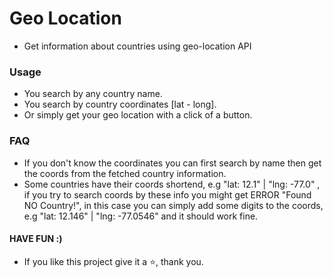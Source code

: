 # Geo Location

- Get information about countries using geo-location API

### Usage

- You search by any country name.
- You search by country coordinates [lat - long].
- Or simply get your geo location with a click of a button.

### FAQ

- If you don't know the coordinates you can first search by name then get the coords from the fetched country information.
- Some countries have their coords shortend, e.g "lat: 12.1" | "lng: -77.0" , if you try to search coords by these info
  you might get ERROR "Found NO Country!", in this case you can simply add some digits to the coords, e.g "lat: 12.146" | "lng: -77.0546"
  and it should work fine.
  
 #### HAVE FUN :)
  
 - If you like this project give it a ⭐, thank you. 
